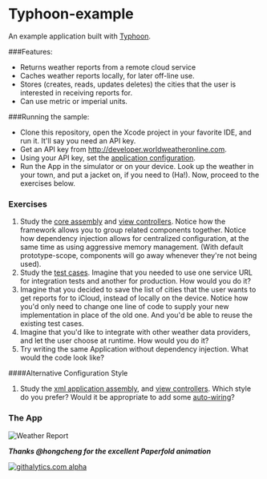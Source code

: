 Typhoon-example
==========================

An example application built with <a href ="http://www.typhoonframework.org">Typhoon</a>.

###Features: 

* Returns weather reports from a remote cloud service
* Caches weather reports locally, for later off-line use. 
* Stores (creates, reads, updates deletes) the cities that the user is interested in receiving reports for. 
* Can use metric or imperial units. 

###Running the sample:

* Clone this repository, open the Xcode project in your favorite IDE, and run it. It'll say you need an API key.
* Get an API key from http://developer.worldweatheronline.com. 
* Using your API key, set the <a href="https://github.com/jasperblues/Typhoon-example/blob/master/PocketForecast/Assembly/Configuration.properties">application configuration</a>.
* Run the App in the simulator or on your device. Look up the weather in your town, and put a jacket on, if you need 
to (Ha!). Now, proceed to the exercises below. 

### Exercises

1. Study the <a href="https://github.com/jasperblues/Typhoon-example/blob/master/PocketForecast/Assembly/Blocks/PFCoreComponents.m">core assembly</a> 
and <a href="https://github.com/jasperblues/Typhoon-example/blob/master/PocketForecast/Assembly/Blocks/PFViewControllers.m">view controllers</a>. 
Notice how the framework allows you to group related components together. Notice how dependency injection allows for 
centralized configuration, at the same time as using aggressive memory management. (With default prototype-scope, components will go away 
whenever they're not being used). 
1. Study the <a href="https://github.com/jasperblues/Typhoon-example/tree/master/PocketForecastTests/Integration">test cases</a>.
Imagine that you needed to use one service URL for integration tests and another for production. How would you do it?
1. Imagine that you decided to save the list of cities that the user wants to get reports for to iCloud, instead of 
locally on the device. Notice how you'd only need to change one line of code to supply your new implementation in 
place of the old one. And you'd be able to reuse the existing test cases. 
1. Imagine that you'd like to integrate with other weather data providers, and let the user choose at runtime. How would you do it? 
1. Try writing the same Application without dependency injection. What would the code look like? 


####Alternative Configuration Style

1. Study the <a href="https://github.com/jasperblues/Typhoon-example/blob/master/PocketForecast/Assembly/Xml/Assembly.xml">xml application assembly</a>, and <a href="https://github.com/jasperblues/Typhoon-example/blob/master/PocketForecast/Assembly/Xml/ViewControllers.xml">view controllers</a>. Which style do you prefer? Would it be appropriate to add some <a href="https://github.com/jasperblues/Typhoon/wiki/Autowiring">auto-wiring</a>?

### The App 
![Weather Report](http://www.typhoonframework.org/images/portfolio/PocketForecast1.gif)

***Thanks @hongcheng for the excellent Paperfold animation***

[![githalytics.com alpha](https://cruel-carlota.pagodabox.com/0e47e2f2028b2badfc88e13f95914938 "githalytics.com")](http://githalytics.com/jasperblues/Typhoon)
